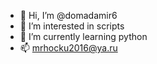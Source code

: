 - 👋 Hi, I’m @domadamir6
- 👀 I’m interested in scripts
- 🌱 I’m currently learning python
- 📫 mrhocku2016@ya.ru
